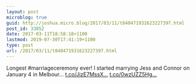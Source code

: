 ```yaml
---
layout: post
microblog: true
guid: http://joshua.micro.blog/2017/03/11/t840471931623227397.html
post_id: 33852
date: 2017-03-11T18:58:18+1100
lastmod: 2019-07-30T17:41:19+1100
type: post
url: /2017/03/11/t840471931623227397.html
---
```

Longest #marriageceremony ever! I started marrying Jess and Connor on January 4 in Melbour… [t.co/JizE7MssX...](https://t.co/JizE7MssX1) [t.co/0wzUZZ5Hg...](https://t.co/0wzUZZ5Hgl)
